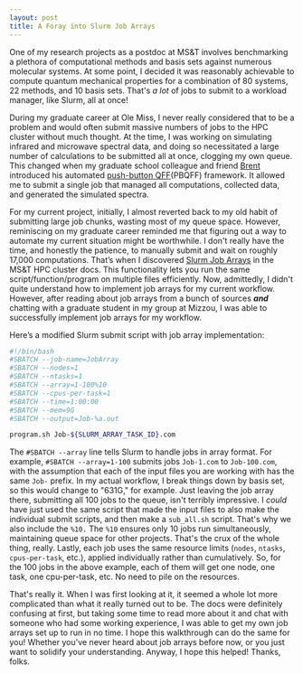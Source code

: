 ```yaml
---
layout: post
title: A Foray into Slurm Job Arrays
---
```


One of my research projects as a postdoc at MS&T involves benchmarking a plethora of computational methods and basis sets against numerous molecular systems. At some point, I decided it was reasonably achievable to compute quantum mechanical properties for a combination of 80 systems, 22 methods, and 10 basis sets. That's *a lot* of jobs to submit to a workload manager, like Slurm, all at once!

During my graduate career at Ole Miss, I never really considered that to be a problem and would often submit massive numbers of jobs to the HPC cluster without much thought. At the time, I was working on simulating infrared and microwave spectral data, and doing so necessitated a large number of calculations to be submitted all at once, clogging my own queue. This changed when my graduate school colleague and friend [Brent][brent] introduced his automated [push-button QFF][pbqff](PBQFF) framework. It allowed me to submit a single job that managed all computations, collected data, and generated the simulated spectra. 

For my current project, initially, I almost reverted back to my old habit of submitting large job chunks, wasting most of my queue space. However, reminiscing on my graduate career reminded me that figuring out a way to automate my current situation might be worthwhile. I don't really have the time, and honestly the patience, to manually submit and wait on roughly 17,000 computations. That’s when I discovered [Slurm Job Arrays][job array] in the MS&T HPC cluster docs. This functionality lets you run the same script/function/program on multiple files efficiently. Now, admittedly, I didn't quite understand how to implement job arrays for my current workflow. However, after reading about job arrays from a bunch of sources ***and*** chatting with a graduate student in my group at Mizzou, I was able to successfully implement job arrays for my workflow.

Here’s a modified Slurm submit script with job array implementation:

```bash
#!/bin/bash
#SBATCH --job-name=JobArray
#SBATCH --nodes=1
#SBATCH --ntasks=1
#SBATCH --array=1-100%10
#SBATCH --cpus-per-task=1
#SBATCH --time=1:00:00 
#SBATCH --mem=9G
#SBATCH --output=Job-%a.out

program.sh Job-${SLURM_ARRAY_TASK_ID}.com

```

The `#SBATCH --array` line tells Slurm to handle jobs in array format. For example, `#SBATCH --array=1-100` submits jobs `Job-1.com` to `Job-100.com`, with the assumption that each of the input files you are working with has the same `Job-` prefix. In my actual workflow, I break things down by basis set, so this would change to "631G," for example. Just leaving the job array there, submitting all 100 jobs to the queue, isn't terribly impressive. I *could* have just used the same script that made the input files to also make the individual submit scripts, and then make a `sub_all.sh` script. That's why we also include the `%10.` The `%10` ensures only 10 jobs run simultaneously, maintaining queue space for other projects. That's the crux of the whole thing, really. Lastly, each job uses the same resource limits (`nodes`, `ntasks`, `cpus-per-task`, etc.), applied individually rather than cumulatively. So, for the 100 jobs in the above example, each of them will get one node, one task, one cpu-per-task, etc. No need to pile on the resources.

That's really it. When I was first looking at it, it seemed a whole lot more complicated than what it really turned out to be. The docs were definitely confusing at first, but taking some time to read more about it and chat with someone who had some working experience, I was able to get my own job arrays set up to run in no time. I hope this walkthrough can do the same for you! Whether you've never heard about job arrays before now, or you just want to solidify your understanding. Anyway, I hope this helped! Thanks, folks.

[brent]: https://bwestbro.com
[pbqff]: https://github.com/ntBre/pbqff
[job array]: https://slurm.schedmd.com/job_array.html